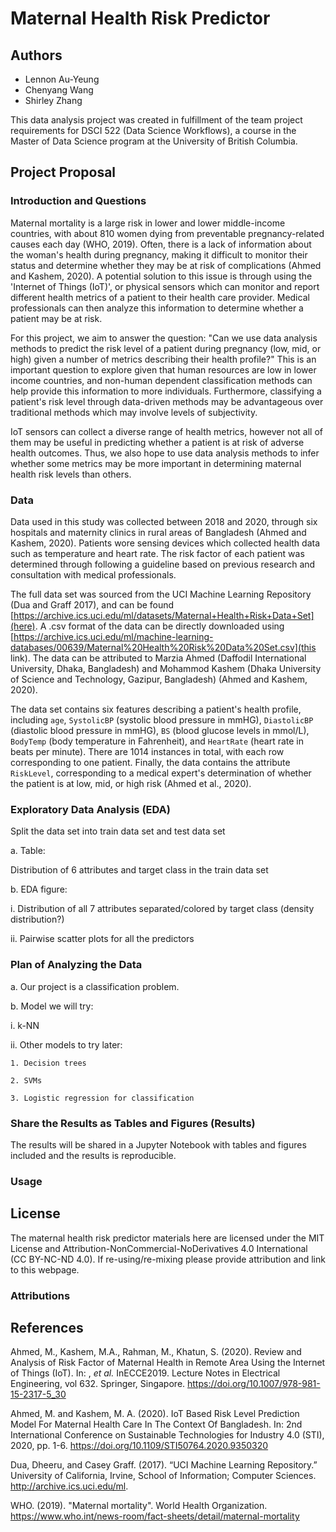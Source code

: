 # Maternal Health Risk Predictor

## Authors 

- Lennon Au-Yeung
- Chenyang Wang
- Shirley Zhang

This data analysis project was created in fulfillment of the team project requirements for DSCI 522 (Data Science Workflows), a course in the Master of Data Science program at the University of British Columbia. 

## Project Proposal

### Introduction and Questions

Maternal mortality is a large risk in lower and lower middle-income countries, with about 810 women dying from preventable pregnancy-related causes each day (WHO, 2019). Often, there is a lack of information about the woman's health during pregnancy, making it difficult to monitor their status and determine whether they may be at risk of complications (Ahmed and Kashem, 2020). A potential solution to this issue is through using the 'Internet of Things (IoT)', or physical sensors which can monitor and report different health metrics of a patient to their health care provider. Medical professionals can then analyze this information to determine whether a patient may be at risk. 

For this project, we aim to answer the question: "Can we use data analysis methods to predict the risk level of a patient during pregnancy (low, mid, or high) given a number of metrics describing their health profile?" This is an important question to explore given that human resources are low in lower income countries, and non-human dependent classification methods can help provide this information to more individuals. Furthermore, classifying a patient's risk level through data-driven methods may be advantageous over traditional methods which may involve levels of subjectivity. 

IoT sensors can collect a diverse range of health metrics, however not all of them may be useful in predicting whether a patient is at risk of adverse health outcomes. Thus, we also hope to use data analysis methods to infer whether some metrics may be more important in determining maternal health risk levels than others. 

### Data

Data used in this study was collected between 2018 and 2020, through six hospitals and maternity clinics in rural areas of Bangladesh (Ahmed and Kashem, 2020). Patients wore sensing devices which collected health data such as temperature and heart rate. The risk factor of each patient was determined through following a guideline based on previous research and consultation with medical professionals. 

The full data set was sourced from the UCI Machine Learning Repository (Dua and Graff 2017), and can be found [https://archive.ics.uci.edu/ml/datasets/Maternal+Health+Risk+Data+Set](here). A .csv format of the data can be directly downloaded using [https://archive.ics.uci.edu/ml/machine-learning-databases/00639/Maternal%20Health%20Risk%20Data%20Set.csv](this link). The data can be attributed to Marzia Ahmed (Daffodil International University, Dhaka, Bangladesh) and Mohammod Kashem (Dhaka University of Science and Technology, Gazipur, Bangladesh) (Ahmed and Kashem, 2020).  

The data set contains six features describing a patient's health profile, including `age`, `SystolicBP` (systolic blood pressure in mmHG), `DiastolicBP` (diastolic blood pressure in mmHG), `BS` (blood glucose levels in mmol/L), `BodyTemp` (body temperature in Fahrenheit), and `HeartRate` (heart rate in beats per minute). There are 1014 instances in total, with each row corresponding to one patient. Finally, the data contains the attribute `RiskLevel`, corresponding to a medical expert's determination of whether the patient is at low, mid, or high risk (Ahmed et al., 2020). 


### Exploratory Data Analysis (EDA)

Split the data set into train data set and test data set

a. Table: 

  Distribution of 6 attributes and target class in the train data set
  
b. EDA figure: 

  i. Distribution of all 7 attributes separated/colored by target class (density distribution?) 
  
  ii. Pairwise scatter plots for all the predictors
  
### Plan of Analyzing the Data

a. Our project is a classification problem. 

b. Model we will try: 

  i. k-NN
  
  ii. Other models to try later: 
  
    1. Decision trees 
    
    2. SVMs 
    
    3. Logistic regression for classification 

### Share the Results as Tables and Figures (Results) 

The results will be shared in a Jupyter Notebook with tables and figures included and the results is reproducible.


### Usage 



## License

The maternal health risk predictor materials here are licensed under the MIT License and Attribution-NonCommercial-NoDerivatives 4.0 International (CC BY-NC-ND 4.0). If re-using/re-mixing please provide attribution and link to this webpage.


### Attributions 


## References 

Ahmed, M., Kashem, M.A., Rahman, M., Khatun, S. (2020). Review and Analysis of Risk Factor of Maternal Health in Remote Area Using the Internet of Things (IoT). In: , *et al.* InECCE2019. Lecture Notes in Electrical Engineering, vol 632. Springer, Singapore. https://doi.org/10.1007/978-981-15-2317-5_30

Ahmed, M. and Kashem, M. A. (2020). IoT Based Risk Level Prediction Model For Maternal Health Care In The Context Of Bangladesh. In: 2nd International Conference on Sustainable Technologies for Industry 4.0 (STI), 2020, pp. 1-6. https://doi.org/10.1109/STI50764.2020.9350320

Dua, Dheeru, and Casey Graff. (2017). “UCI Machine Learning Repository.” University of California, Irvine, School of Information; Computer Sciences. http://archive.ics.uci.edu/ml.

WHO. (2019). "Maternal mortality". World Health Organization. https://www.who.int/news-room/fact-sheets/detail/maternal-mortality